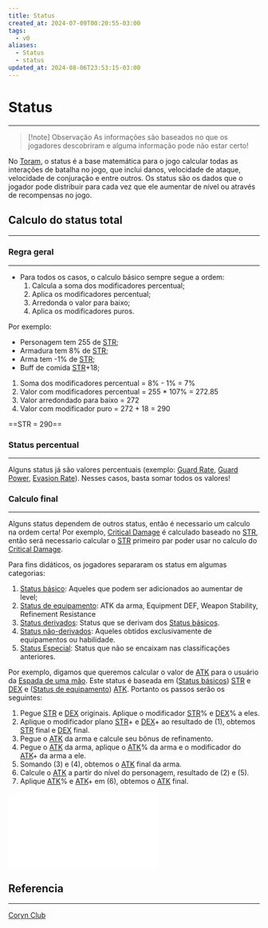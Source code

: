```yaml
---
title: Status
created_at: 2024-07-09T00:20:55-03:00
tags:
  - v0
aliases:
  - Status
  - status
updated_at: 2024-08-06T23:53:15-03:00
---
```

# Status
---

> [!note] Observação
> As informações são baseados no que os jogadores descobriram e alguma informação pode não estar certo!

No [Toram](_draft/2024/07/2024-07-06-Toram.md), o status é a base matemática para o jogo calcular todas as interações de batalha no jogo, que inclui danos, velocidade de ataque, velocidade de conjuração e entre outros. Os status são os dados que o jogador pode distribuir para cada vez que ele aumentar de nível ou através de recompensas no jogo.
## Calculo do status total
---

### Regra geral
---
 - Para todos os casos, o calculo básico sempre segue a ordem: 
	1. Calcula a soma dos modificadores percentual;
	2. Aplica os modificadores percentual;
	3. Arredonda o valor para baixo;
	4. Aplica os modificadores puros.

Por exemplo:
 - Personagem tem 255 de [STR](2024-07-09-Toram_STR.md);
 - Armadura tem 8% de [STR](2024-07-09-Toram_STR.md);
 - Arma tem -1% de [STR](2024-07-09-Toram_STR.md);
 - Buff de comida [STR](2024-07-09-Toram_STR.md)+18;

1. Soma dos modificadores percentual = 8% - 1% = 7%
2. Valor com modificadores percentual = 255 * 107% = 272.85
3. Valor arredondado para baixo = 272
4. Valor com modificador puro = 272 + 18 = 290

==STR = 290==

### Status percentual
---
Alguns status já são valores percentuais (exemplo: [Guard Rate](_insight/2024/07/2024-07-09-Toram_Guard_Rate.md), [Guard Power](_insight/2024/07/2024-07-09-Toram_Guard_Power.md), [Evasion Rate](_insight/2024/07/2024-07-09-Toram_Evasion_Rate.md)). Nesses casos, basta somar todos os valores!

### Calculo final
---
Alguns status dependem de outros status, então é necessario um calculo na ordem certa! Por exemplo, [Critical Damage](_insight/2024/07/2024-07-09-Toram_Critical_Damage.md) é calculado baseado no [STR](2024-07-09-Toram_STR.md), então será necessario calcular o [STR](2024-07-09-Toram_STR.md) primeiro par poder usar no calculo do [Critical Damage](_insight/2024/07/2024-07-09-Toram_Critical_Damage.md).  

Para fins didáticos, os jogadores separaram os status em algumas categorias:
1. [Status básico](Toram_Status_basico.md): Aqueles que podem ser adicionados ao aumentar de level;
2. [Status de equipamento](_insight/2024/07/2024-07-09-Toram_Status_de_equipamento.md): ATK da arma, Equipment DEF, Weapon Stability, Refinement Resistance
3. [Status derivados](_insight/2024/07/2024-07-09-Toram_Status_derivados.md): Status que se derivam dos [Status básicos](Toram_Status_basico.md).
4. [Status não-derivados](_insight/2024/07/2024-07-09-Toram_Status%20não-derivados.md): Aqueles obtidos exclusivamente de equipamentos ou habilidade.
5. [Status Especial](_insight/2024/07/2024-07-09-Toram_Status_Especial.md): Status que não se encaixam nas classificações anteriores.

Por exemplo, digamos que queremos calcular o valor de [ATK](_insight/2024/07/2024-07-09-Toram_ATK.md) para o usuário da [Espada de uma mão](_insight/2024/07/2024-07-12-Espada_de_uma_mão.md). Este status é baseada em ([Status básicos](Toram_Status_basico.md)) [STR](2024-07-09-Toram_STR.md) e [DEX](_insight/2024/07/2024-07-09-Toram_DEX.md) e ([Status de equipamento](_insight/2024/07/2024-07-09-Toram_Status_de_equipamento.md)) [ATK](_insight/2024/07/2024-07-09-Toram_ATK.md). Portanto os passos serão os seguintes:
1. Pegue [STR](2024-07-09-Toram_STR.md) e [DEX](_insight/2024/07/2024-07-09-Toram_DEX.md) originais. Aplique o modificador [STR](2024-07-09-Toram_STR.md)% e [DEX](_insight/2024/07/2024-07-09-Toram_DEX.md)% a eles.
2. Aplique o modificador plano [STR](2024-07-09-Toram_STR.md)+ e [DEX](_insight/2024/07/2024-07-09-Toram_DEX.md)+ ao resultado de (1), obtemos [STR](2024-07-09-Toram_STR.md) final e [DEX](_insight/2024/07/2024-07-09-Toram_DEX.md) final.
3. Pegue o [ATK](_insight/2024/07/2024-07-09-Toram_ATK.md) da arma e calcule seu bônus de refinamento.
4. Pegue o [ATK](_insight/2024/07/2024-07-09-Toram_ATK.md) da arma, aplique o [ATK](_insight/2024/07/2024-07-09-Toram_ATK.md)% da arma e o modificador do [ATK](_insight/2024/07/2024-07-09-Toram_ATK.md)+ da arma a ele.
5. Somando (3) e (4), obtemos o [ATK](_insight/2024/07/2024-07-09-Toram_ATK.md) final da arma.
6. Calcule o [ATK](_insight/2024/07/2024-07-09-Toram_ATK.md) a partir do nível do personagem, resultado de (2) e (5).
7. Aplique [ATK](_insight/2024/07/2024-07-09-Toram_ATK.md)% e [ATK](_insight/2024/07/2024-07-09-Toram_ATK.md)+ em (6), obtemos o [ATK](_insight/2024/07/2024-07-09-Toram_ATK.md) final.

![Exemplo de calculo de status no Toram](../../../_excalidraw/Drawing%202024-07-09%2014.23.36.excalidraw.md)

## Referencia
---
[Coryn Club](https://coryn.club/guide.php?key=status)


